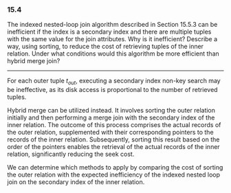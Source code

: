 ### 15.4

The indexed nested-loop join algorithm described in Section 15.5.3 can be inefficient if the index is a secondary index and there are multiple tuples with the same value for the join attributes. Why is it inefficient? Describe a way,
using sorting, to reduce the cost of retrieving tuples of the inner relation. Under
what conditions would this algorithm be more efficient than hybrid merge join?

---


For each outer tuple $t_{out}$, executing a secondary index non-key search may be ineffective, as its disk access is proportional to the number of retrieved tuples.

Hybrid merge can be utilized instead. It involves sorting the outer relation initially and then performing a merge join with the secondary index of the inner relation. The outcome of this process comprises the actual records of the outer relation, supplemented with their corresponding pointers to the records of the inner relation. Subsequently, sorting this result based on the order of the pointers enables the retrieval of the actual records of the inner relation, significantly reducing the seek cost.

We can determine which methods to apply by comparing the cost of sorting the outer relation with the expected inefficiency of the indexed nested loop join on the secondary index of the inner relation.
